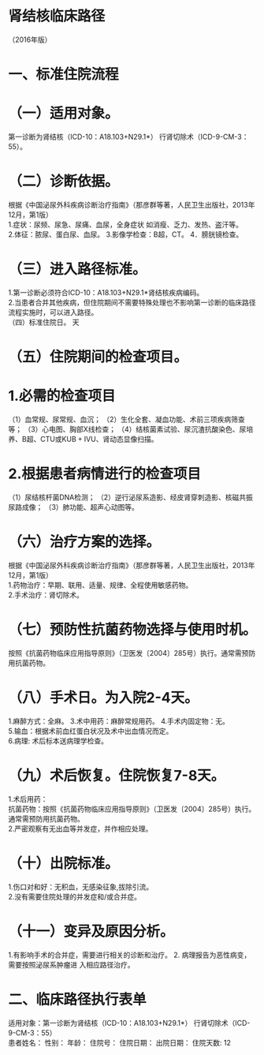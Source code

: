 # 肾结核临床路径  
（2016年版）  
# 一、标准住院流程  
# （一）适用对象。  
第一诊断为肾结核（ICD-10：A18.103+N29.1\*） 行肾切除术（ICD-9-CM-3：55）。  
# （二）诊断依据。  
根据《中国泌尿外科疾病诊断治疗指南》（那彦群等著，人民卫生出版社，2013年12月，第1版）  
1.症状：尿频、尿急、尿痛、血尿，全身症状 如消瘦、乏力、发热、盗汗等。  
2.体征：脓尿、蛋白尿、血尿。 3.影像学检查：B超，CT。 4．膀胱镜检查。  
# （三）进入路径标准。  
1.第一诊断必须符合ICD-10：A18.103+N29.1\*肾结核疾病编码。  
2.当患者合并其他疾病，但住院期间不需要特殊处理也不影响第一诊断的临床路径流程实施时，可以进入路径。  
（四）标准住院日。 天  
# （五）住院期间的检查项目。  
# 1.必需的检查项目  
（1）血常规、尿常规、血沉； 
（2）生化全套、凝血功能、术前三项疾病筛查等；
（3）心电图、胸部X线检查； 
（4）结核菌素试验、尿沉渣抗酸染色、尿培养、B超、CTU或$\mathrm{KUB+I V U}$、肾动态显像扫描。  
# 2.根据患者病情进行的检查项目  
（1）尿结核杆菌DNA检测； 
（2）逆行泌尿系造影、经皮肾穿刺造影、核磁共振尿路成像； （3）肺功能、超声心动图等。  
# （六）治疗方案的选择。  
根据《中国泌尿外科疾病诊断治疗指南》（那彦群等著，人民卫生出版社，2013年12月，第1版）  
1.药物治疗：早期、联用、适量、规律、全程使用敏感药物。  
2.手术治疗：肾切除术。  
# （七）预防性抗菌药物选择与使用时机。  
按照《抗菌药物临床应用指导原则》（卫医发〔2004〕285号）执行。通常需预防用抗菌药物。  
# （八）手术日。为入院2-4天。  
1.麻醉方式：全麻。 3.术中用药：麻醉常规用药。 4.手术内固定物：无。  
5.输血：根据术前血红蛋白状况及术中出血情况而定。  
6.病理: 术后标本送病理学检查。  
# （九）术后恢复。住院恢复7-8天。  
1.术后用药：  
抗菌药物：按照《抗菌药物临床应用指导原则》（卫医发〔2004〕285号）执行。通常需预防用抗菌药物。  
2.严密观察有无出血等并发症，并作相应处理。  
# （十）出院标准。  
1.伤口对和好：无积血，无感染征象,拔除引流。  
 2.没有需要住院处理的并发症和/或合并症。  
# （十一）变异及原因分析。  
1.有影响手术的合并症，需要进行相关的诊断和治疗。 2. 病理报告为恶性病变，需要按照泌尿系肿瘤进 入相应路径治疗。  
# 二、临床路径执行表单  
适用对象：第一诊断为肾结核（ICD-10：A18.103+N29.1\*） 行肾切除术（ICD-9-CM-3：55）  
患者姓名：  性别：  年龄：  住院号： 住院日期： 出院日期：           住院天数: 12  
